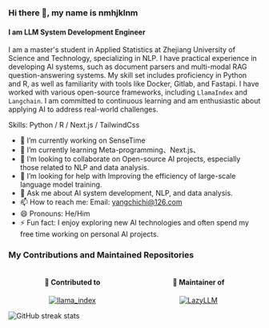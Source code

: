 ### Hi there 👋, my name is nmhjklnm
#### I am LLM System Development Engineer
I am a master's student in Applied Statistics at Zhejiang University of Science and Technology, specializing in NLP. I have practical experience in developing AI systems, such as document parsers and multi-modal RAG question-answering systems. My skill set includes proficiency in Python and R, as well as familiarity with tools like Docker, Gitlab, and Fastapi. I have worked with various open-source frameworks, including `LlamaIndex` and `Langchain`. I am committed to continuous learning and am enthusiastic about applying AI to address real-world challenges.

Skills: Python / R / Next.js / TailwindCss

- 🔭 I’m currently working on SenseTime 
- 🌱 I’m currently learning Meta-programming、Next.js、 
- 👯 I’m looking to collaborate on Open-source AI projects, especially those related to NLP and data analysis. 
- 🤔 I’m looking for help with Improving the efficiency of large-scale language model training. 
- 💬 Ask me about AI system development, NLP, and data analysis. 
- 📫 How to reach me: Email: yangchichi@126.com  
- 😄 Pronouns: He/Him 
- ⚡ Fun fact: I enjoy exploring new AI technologies and often spend my free time working on personal AI projects. 

### My Contributions and Maintained Repositories

<div style="display: flex; flex-direction: row; justify-content: space-around; align-items: center;">
  <div style="text-align: center;">
    <h4>🌟 Contributed to</h4>
    <a href="https://github.com/run-llama/llama_index">
      <img src="https://github-readme-stats.vercel.app/api/pin/?username=run-llama&repo=llama_index" alt="llama_index">
    </a>
  </div>
  <div style="text-align: center;">
    <h4>🔧 Maintainer of</h4>
    <a href="https://github.com/LazyAGI/LazyLLM">
      <img src="https://github-readme-stats.vercel.app/api/pin/?username=LazyAGI&repo=LazyLLM" alt="LazyLLM">
    </a>
  </div>
</div>

![GitHub streak stats](https://streak-stats.demolab.com/?user=nmhjklnm)  

